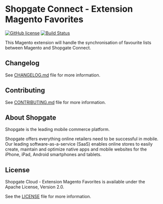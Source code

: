 # Shopgate Connect - Extension Magento Favorites
[![GitHub license](http://dmlc.github.io/img/apache2.svg)](LICENSE.md)
[![Build Status](https://travis-ci.org/shopgate/ext-magento-favorites.svg?branch=master)](https://travis-ci.org/shopgate/ext-magento-favorites)

This Magento extension will handle the synchronisation of favourite lists between Magento and Shopgate Connect.

## Changelog

See [CHANGELOG.md](CHANGELOG.md) file for more information.

## Contributing

See [CONTRIBUTING.md](docs/CONTRIBUTING.md) file for more information.

## About Shopgate

Shopgate is the leading mobile commerce platform.

Shopgate offers everything online retailers need to be successful in mobile. Our leading
software-as-a-service (SaaS) enables online stores to easily create, maintain and optimize native
apps and mobile websites for the iPhone, iPad, Android smartphones and tablets.

## License

Shopgate Cloud - Extension Magento Favorites is available under the Apache License, Version 2.0.

See the [LICENSE](./LICENSE.md) file for more information.
